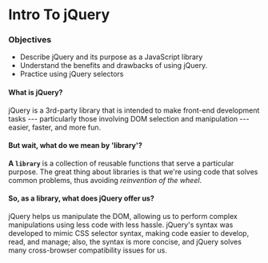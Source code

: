 # Intro To jQuery

### Objectives

* Describe jQuery and its purpose as a JavaScript library
* Understand the benefits and drawbacks of using jQuery.
* Practice using jQuery selectors

#### What is jQuery?
jQuery is a 3rd-party library that is intended to make front-end development tasks --- particularly those involving DOM selection and manipulation --- easier, faster, and more fun.

#### But wait, what do we mean by 'library'?

**A `library`** is a collection of reusable functions that serve a particular purpose. The great thing about libraries is that we're using code that solves common problems, thus avoiding *reinvention of the wheel*.

#### So, as a library, what does jQuery offer us?

jQuery helps us manipulate the DOM, allowing us to perform complex manipulations using less code with less hassle. jQuery's syntax was developed to mimic CSS selector syntax, making code easier to develop, read, and manage; also, the syntax is more concise, and jQuery solves many cross-browser compatibility issues for us.

